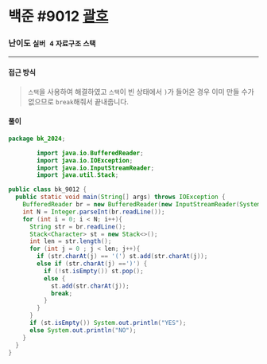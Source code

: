 # 백준 #9012 [괄호](https://www.acmicpc.net/problem/9012)

### 난이도 `실버 4` `자료구조`  `스택`

---

#### 접근 방식

> `스택`을 사용하여 해결하였고 `스택`이 빈 상태에서 `)`가 들어온 경우 이미 만들 수가 없으므로 `break`해줘서 끝내줍니다.

#### 풀이

```java
package bk_2024;

        import java.io.BufferedReader;
        import java.io.IOException;
        import java.io.InputStreamReader;
        import java.util.Stack;

public class bk_9012 {
  public static void main(String[] args) throws IOException {
    BufferedReader br = new BufferedReader(new InputStreamReader(System.in));
    int N = Integer.parseInt(br.readLine());
    for (int i = 0; i < N; i++){
      String str = br.readLine();
      Stack<Character> st = new Stack<>();
      int len = str.length();
      for (int j = 0 ; j < len; j++){
        if (str.charAt(j) == '(') st.add(str.charAt(j));
        else if (str.charAt(j) ==')') {
          if (!st.isEmpty()) st.pop();
          else {
            st.add(str.charAt(j));
            break;
          }
        }
      }
      if (st.isEmpty()) System.out.println("YES");
      else System.out.println("NO");
    }
  }
}
```


